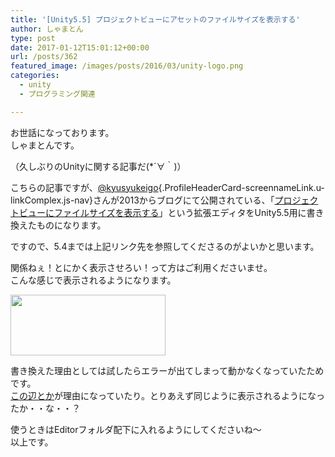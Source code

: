 ```yaml
---
title: '[Unity5.5] プロジェクトビューにアセットのファイルサイズを表示する'
author: しゃまとん
type: post
date: 2017-01-12T15:01:12+00:00
url: /posts/362
featured_image: /images/posts/2016/03/unity-logo.png
categories:
  - unity
  - プログラミング関連

---
```

お世話になっております。  
しゃまとんです。

（久しぶりのUnityに関する記事だ(*´∀｀)）

こちらの記事ですが、[@<span class="u-linkComplex-target">kyusyukeigo</span>][1]{.ProfileHeaderCard-screennameLink.u-linkComplex.js-nav}さんが2013からブログにて公開されている、「[プロジェクトビューにファイルサイズを表示する][2]」という拡張エディタをUnity5.5用に書き換えたものになります。

ですので、5.4までは上記リンク先を参照してくださるのがよいかと思います。

関係ねぇ！とにかく表示させろい！って方はご利用くださいませ。  
こんな感じで表示されるようになります。

[<img src="http://shamaton.orz.hm/blog/images/posts/2017/01/disp_size.png" alt="" width="248" height="97" class="aligncenter size-full wp-image-363" />][3]

書き換えた理由としては試したらエラーが出てしまって動かなくなっていたためです。  
[この辺とか][4]が理由になっていたり。とりあえず同じように表示されるようになったか・・な・・？



使うときはEditorフォルダ配下に入れるようにしてくださいね〜  
以上です。

 [1]: https://twitter.com/kyusyukeigo
 [2]: http://anchan828.hatenablog.jp/entry/2013/05/12/044215
 [3]: http://shamaton.orz.hm/blog/images/posts/2017/01/disp_size.png
 [4]: http://tsubakit1.hateblo.jp/entry/2016/11/25/235315